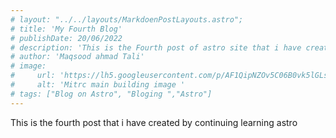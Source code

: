 ```yaml
---
# layout: "../../layouts/MarkdoenPostLayouts.astro";
# title: 'My Fourth Blog'
# publishDate: 20/06/2022
# description: 'This is the Fourth post of astro site that i have created following the blog'
# author: 'Maqsood ahmad Tali'
# image: 
#     url: 'https://lh5.googleusercontent.com/p/AF1QipNZOv5C06B0vk5lGLsh6d7MoS0DFDawCo7287f7=w141-h118-n-k-no-nu'
#     alt: 'Mitrc main building image '
# tags: ["Blog on Astro", "Bloging ","Astro"]
---
```

This is the fourth post that i have created by continuing learning astro 